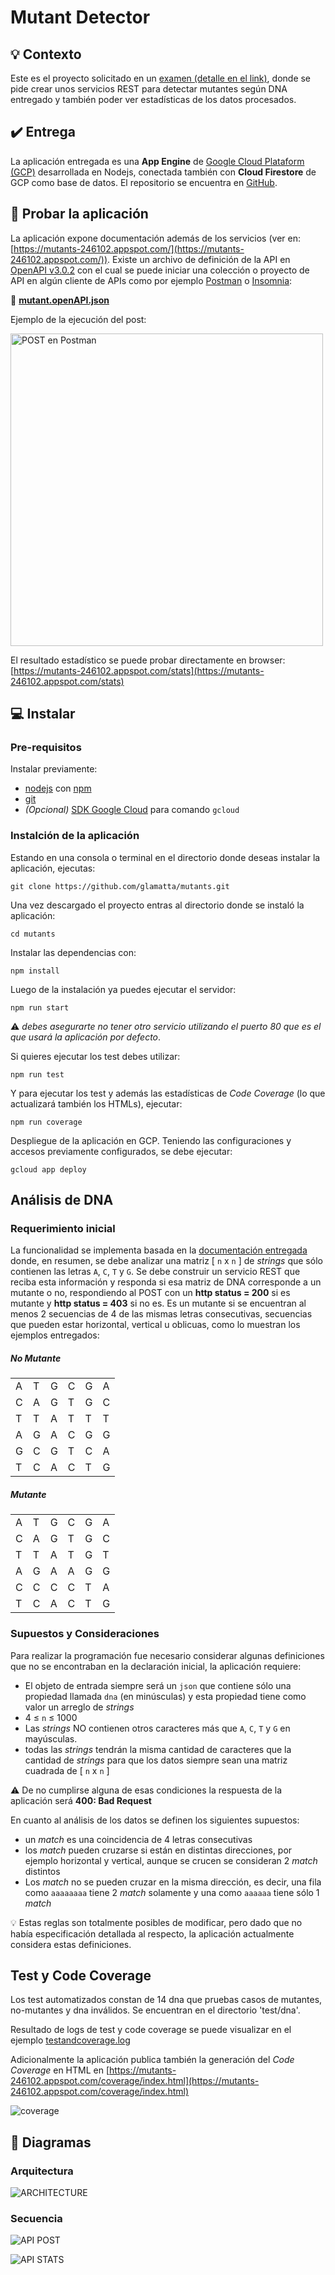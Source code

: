 # Mutant Detector

## :bulb: Contexto

Este es el proyecto solicitado en un [examen (detalle en el link)](/public/doc/examen.md), donde se pide crear unos servicios REST para detectar mutantes según DNA entregado y también poder ver estadísticas de los datos procesados. 

## :heavy_check_mark: Entrega

La aplicación entregada es una **App Engine** de [Google Cloud Plataform (GCP)](https://cloud.google.com/) desarrollada en Nodejs, conectada también con **Cloud Firestore** de GCP como base de datos. El repositorio se encuentra en [GitHub](https://github.com/glamatta/mutants).

## :electric_plug: Probar la aplicación

La aplicación expone documentación además de los servicios (ver en: [https://mutants-246102.appspot.com/](https://mutants-246102.appspot.com/)).
Existe un archivo de definición de la API en [OpenAPI v3.0.2](https://swagger.io/specification/) con el cual se puede iniciar una colección o proyecto de API en algún cliente de APIs como por ejemplo [Postman](https://www.getpostman.com/) o [Insomnia](https://insomnia.rest/): 

:page_facing_up: **[mutant.openAPI.json](/public/resources/mutant.openAPI.json)**

Ejemplo de la ejecución del post:
<p><a href="/public/resources/post-example.png" target="blank"> <img src="/public/resources/post-example.png" alt="POST en Postman" width="500"/></a></p>

El resultado estadístico se puede probar directamente en browser: [https://mutants-246102.appspot.com/stats](https://mutants-246102.appspot.com/stats)

## :computer: Instalar 

### Pre-requisitos
Instalar previamente:
- [nodejs](https://nodejs.org) con [npm](https://www.npmjs.com/get-npm)
- [git](https://git-scm.com/)
- _(Opcional)_ [SDK Google Cloud](https://cloud.google.com/sdk/) para comando `gcloud`

### Instalción de la aplicación

Estando en una consola o terminal en el directorio donde deseas instalar la aplicación, ejecutas:

```
git clone https://github.com/glamatta/mutants.git
```
Una vez descargado el proyecto entras al directorio donde se instaló la aplicación:

```
cd mutants
```

Instalar las dependencias con:

```
npm install
```

Luego de la instalación ya puedes ejecutar el servidor:

```
npm run start
```
:warning: _debes asegurarte no tener otro servicio utilizando el puerto 80 que es el que usará la aplicación por defecto_.

Si quieres ejecutar los test debes utilizar:

```
npm run test
```
Y para ejecutar los test y además las estadísticas de _Code Coverage_ (lo que actualizará también los HTMLs), ejecutar:

```
npm run coverage
```

Despliegue de la aplicación en GCP. Teniendo las configuraciones y accesos previamente configurados, se debe ejecutar:
```
gcloud app deploy
```

## Análisis de DNA

### Requerimiento inicial
La funcionalidad se implementa basada en la [documentación entregada](/public/doc/examen.md) donde, en resumen, se debe analizar una matriz [ `n` x `n` ] de _strings_ que sólo contienen las letras `A`, `C`, `T` y `G`. Se debe construir un servicio REST que reciba esta información y responda si esa matriz de DNA corresponde a un mutante o no, respondiendo al POST con un **http status = 200** si es mutante y **http status = 403** si no es.
Es un mutante si se encuentran al menos 2 secuencias de 4 de las mismas letras consecutivas, secuencias que pueden estar horizontal, vertical u oblicuas, como lo muestran los ejemplos entregados:

<div class="row">
<div class="col-4 offset-1">

<h5>No Mutante</h5>
<table class="table table-bordered">
	<tr><td> A </td><td> T </td><td> G </td><td> C </td><td> G </td><td> A </td></tr>
	<tr><td> C </td><td> A </td><td> G </td><td> T </td><td> G </td><td> C </td></tr>
	<tr><td> T </td><td> T </td><td> A </td><td> T </td><td> T </td><td> T </td></tr>
	<tr><td> A </td><td> G </td><td> A </td><td> C </td><td> G </td><td> G </td></tr>
	<tr><td> G </td><td> C </td><td> G </td><td> T </td><td> C </td><td> A </td></tr>
	<tr><td> T </td><td> C </td><td> A </td><td> C </td><td> T </td><td> G </td></tr>
</table>

</div>
<div class="col-4 offset-1">

<h5>Mutante</h5>
<table class="table table-bordered mutant">
	<tr><td> A </td><td> T </td><td> G </td><td> C </td><td> G </td><td> A </td></tr>
	<tr><td> C </td><td> A </td><td> G </td><td> T </td><td> G </td><td> C </td></tr>
	<tr><td> T </td><td> T </td><td> A </td><td> T </td><td> G </td><td> T </td></tr>
	<tr><td> A </td><td> G </td><td> A </td><td> A </td><td> G </td><td> G </td></tr>
	<tr><td> C </td><td> C </td><td> C </td><td> C </td><td> T </td><td> A </td></tr>
	<tr><td> T </td><td> C </td><td> A </td><td> C </td><td> T </td><td> G </td></tr>
</table>

</div>
</div>

### Supuestos y Consideraciones

Para realizar la programación fue necesario considerar algunas definiciones que no se encontraban en la declaración inicial, la aplicación requiere:

- El objeto de entrada siempre será un `json` que contiene sólo una propiedad llamada `dna` (en minúsculas) y esta propiedad tiene como valor un arreglo de _strings_
- 4 ≤ `n` ≤ 1000
- Las _strings_ NO contienen otros caracteres más que `A`, `C`, `T` y `G` en mayúsculas.
- todas las _strings_ tendrán la misma cantidad de caracteres que la cantidad de _strings_ para que los datos siempre sean una matriz cuadrada de [ `n` x `n` ]

:warning: De no cumplirse alguna de esas condiciones la respuesta de la aplicación será **400: Bad Request**

En cuanto al análisis de los datos se definen los siguientes supuestos:

- un _match_ es una coincidencia de 4 letras consecutivas
- los _match_ pueden cruzarse si están en distintas direcciones, por ejemplo horizontal y vertical, aunque se crucen se consideran 2 _match_ distintos
- Los _match_ no se pueden cruzar en la misma dirección, es decir, una fila como `aaaaaaaa` tiene 2 _match_ solamente y una como `aaaaaa` tiene sólo 1 _match_

:bulb: Estas reglas son totalmente posibles de modificar, pero dado que no había especificación detallada al respecto, la aplicación actualmente considera estas definiciones.

## Test y Code Coverage

Los test automatizados constan de 14 dna que pruebas casos de mutantes, no-mutantes y dna inválidos. Se encuentran en el directorio 'test/dna'.

Resultado de logs de test y code coverage se puede visualizar en el ejemplo [testandcoverage.log](/public/resources/testandcoverage.log)

Adicionalmente la aplicación publica también la generación del _Code Coverage_ en HTML en [https://mutants-246102.appspot.com/coverage/index.html](https://mutants-246102.appspot.com/coverage/index.html)

![coverage](/public/resources/coverage-example.png)

## :triangular_ruler: Diagramas

### Arquitectura

![ARCHITECTURE](/public/resources/arch.jpg)

### Secuencia

![API POST](/public/resources/api-post.jpg)

![API STATS](/public/resources/api-stats.jpg)
